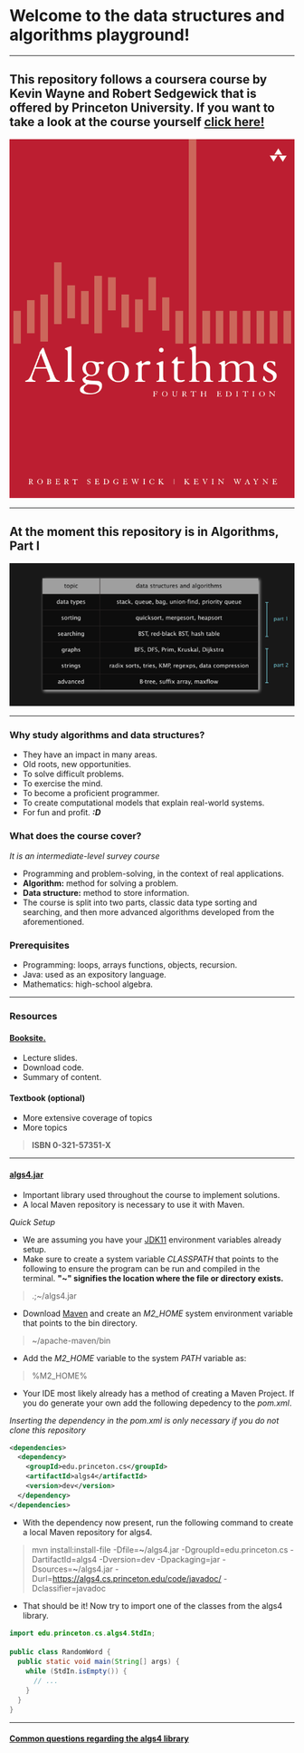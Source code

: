 # Welcome to the data structures and algorithms playground!

---

## This repository follows a coursera course by Kevin Wayne and Robert Sedgewick that is offered by Princeton University. If you want to take a look at the course yourself [click here!](https://www.coursera.org/learn/algorithms-part1)

![algorithms-book](imgs/algorithms-fourth-edition.png)

---

## At the moment this repository is in Algorithms, Part I

![img.png](imgs/topics-covered.png)

---

### Why study algorithms and data structures?
- They have an impact in many areas.
- Old roots, new opportunities.
- To solve difficult problems.
- To exercise the mind.
- To become a proficient programmer.
- To create computational models that explain real-world systems.
- For fun and profit. ***:D***

### What does the course cover?
*It is an intermediate-level survey course*
- Programming and problem-solving, in the context of real applications.
- **Algorithm:** method for solving a problem.
- **Data structure:** method to store information.
- The course is split into two parts, classic data type sorting and searching, and then more advanced algorithms developed from the aforementioned.

### Prerequisites
- Programming: loops, arrays functions, objects, recursion.
- Java: used as an expository language.
- Mathematics: high-school algebra.

---
### Resources
#### [Booksite.](https://algs4.cs.princeton.edu/home/)
- Lecture slides.
- Download code.
- Summary of content.

#### Textbook (optional)
- More extensive coverage of topics
- More topics
> **ISBN 0-321-57351-X**

---

#### [algs4.jar](https://algs4.cs.princeton.edu/code/)
- Important library used throughout the course to implement solutions.
- A local Maven repository is necessary to use it with Maven.

*Quick Setup*

- We are assuming you have your [JDK11](https://www.oracle.com/java/technologies/javase/jdk11-archive-downloads.html) environment variables already setup.
- Make sure to create a system variable *CLASSPATH* that points to the following to ensure the program can be run and compiled in the terminal. **"~" signifies the location where the file or directory exists.**
> .;~/algs4.jar
- Download [Maven](https://maven.apache.org/download.cgi) and create an *M2_HOME* system environment variable that points to the bin directory.
> ~/apache-maven/bin
- Add the *M2_HOME* variable to the system *PATH* variable as:
> %M2_HOME%
- Your IDE most likely already has a method of creating a Maven Project. If you do generate your own add the following depedency to the *pom.xml*.

*Inserting the dependency in the pom.xml is only necessary if you do not clone this repository*

```xml
<dependencies>
  <dependency>
    <groupId>edu.princeton.cs</groupId>
    <artifactId>algs4</artifactId>
    <version>dev</version>
  </dependency>
</dependencies>
```

- With the dependency now present, run the following command to create a local Maven repository for algs4.
> mvn install:install-file -Dfile=**~**/algs4.jar -DgroupId=edu.princeton.cs -DartifactId=algs4 -Dversion=dev -Dpackaging=jar -Dsources=**~**/algs4.jar -Durl=https://algs4.cs.princeton.edu/code/javadoc/ -Dclassifier=javadoc

- That should be it! Now try to import one of the classes from the algs4 library.
```java
import edu.princeton.cs.algs4.StdIn;

public class RandomWord {
  public static void main(String[] args) {
    while (StdIn.isEmpty()) {
      // ...
    }
  }
}
```

---

#### [Common questions regarding the algs4 library]()